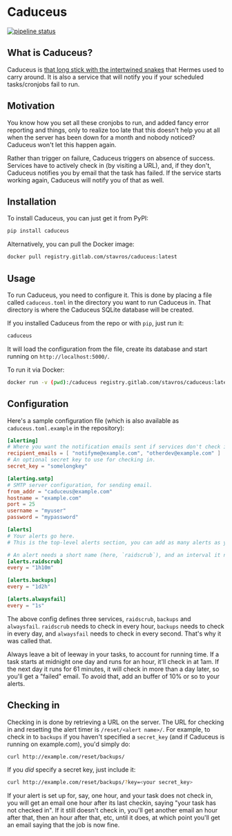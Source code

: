 Caduceus
========

[![pipeline status](https://gitlab.com/stavros/caduceus/badges/master/pipeline.svg)](https://gitlab.com/stavros/caduceus/commits/master)

What is Caduceus?
-----------------

Caduceus is [that long stick with the intertwined snakes](https://en.wikipedia.org/wiki/Caduceus) that Hermes used to carry around.
It is also a service that will notify you if your scheduled tasks/cronjobs fail to run.


Motivation
----------

You know how you set all these cronjobs to run, and added fancy error reporting and things, only to realize too late that this doesn't help you at all when the server has been down for a month and nobody noticed?
Caduceus won't let this happen again.

Rather than trigger on failure, Caduceus triggers on absence of success.
Services have to actively check in (by visiting a URL), and, if they don't, Caduceus notifies you by email that the task has failed.
If the service starts working again, Caduceus will notify you of that as well.


Installation
------------

To install Caduceus, you can just get it from PyPI:

```bash
pip install caduceus
```

Alternatively, you can pull the Docker image:

```bash
docker pull registry.gitlab.com/stavros/caduceus:latest
```


Usage
-----

To run Caduceus, you need to configure it.
This is done by placing a file called `caduceus.toml` in the directory you want to run Caduceus in.
That directory is where the Caduceus SQLite database will be created.

If you installed Caduceus from the repo or with `pip`, just run it:

```bash
caduceus
```

It will load the configuration from the file, create its database and start running on `http://localhost:5000/`.

To run it via Docker:

```bash
docker run -v (pwd):/caduceus registry.gitlab.com/stavros/caduceus:latest
```

Configuration
-------------

Here's a sample configuration file (which is also available as `caduceus.toml.example` in the repository):

```toml
[alerting]
# Where you want the notification emails sent if services don't check in.
recipient_emails = [ "notifyme@example.com", "otherdev@example.com" ]
# An optional secret key to use for checking in.
secret_key = "somelongkey"

[alerting.smtp]
# SMTP server configuration, for sending email.
from_addr = "caduceus@example.com"
hostname = "example.com"
port = 25
username = "myuser"
password = "mypassword"

[alerts]
# Your alerts go here.
# This is the top-level alerts section, you can add as many alerts as you want here.

# An alert needs a short name (here, `raidscrub`), and an interval it needs to check in by.
[alerts.raidscrub]
every = "1h10m"

[alerts.backups]
every = "1d2h"

[alerts.alwaysfail]
every = "1s"
```

The above config defines three services, `raidscrub`, `backups` and `alwaysfail`.
`raidscrub` needs to check in every hour, `backups` needs to check in every day, and `alwaysfail` needs to check in every second.
That's why it was called that.

Always leave a bit of leeway in your tasks, to account for running time.
If a task starts at midnight one day and runs for an hour, it'll check in at 1am.
If the next day it runs for 61 minutes, it will check in more than a day later, so you'll get a "failed" email.
To avoid that, add an buffer of 10% or so to your alerts.


Checking in
-----------

Checking in is done by retrieving a URL on the server.
The URL for checking in and resetting the alert timer is `/reset/<alert name>/`.
For example, to check in to `backups` if you haven't specified a `secret_key` (and if Caduceus is running on example.com), you'd simply do:

```bash
curl http://example.com/reset/backups/
```

If you *did* specify a secret key, just include it:

```bash
curl http://example.com/reset/backups/?key=<your secret_key>
```

If your alert is set up for, say, one hour, and your task does not check in, you will get an email one hour after its last checkin, saying "your task has not checked in".
If it still doesn't check in, you'll get another email an hour after that, then an hour after that, etc, until it does, at which point you'll get an email saying that the job is now fine.
